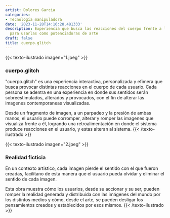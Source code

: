 ```yaml
---
artist: Dolores Garcia
categories:
- Tecnología manipuladora
date: '2023-11-28T14:16:28.481333'
description: Experiencia que busca las reacciones del cuerpo frente a las imagenes
  para usarlas como potenciadoras de arte
draft: false
title: cuerpo.glitch
---
```

{{< texto-ilustrado imagen="1.jpeg" >}}
### cuerpo.glitch

"cuerpo.glitch" es una experiencia interactiva, personalizada y efimera que busca provocar distintas reacciones en el cuerpo de cada usuario. Cada persona se adentra en una experiencia en donde sus sentidos serán sobreestimulados, alterados y provocados, con el fin de alterar las imagenes contemporaneas visualizadas.

Desde un fragmento de imagen, a un parpadeo y la presión de ambas manos, el usuario puede corromper, alterar y romper las imagenes que visualiza frente a él, logrando una retroalimentación en donde el sistema produce reacciones en el usuario, y estas alteran al sistema.
{{< /texto-ilustrado >}}

{{< texto-ilustrado imagen="2.jpeg" >}}
### Realidad ficticia

En un contexto artistico, cada imagen pierde el sentido con el que fueron creadas, facilitano de esta manera que el usuario pueda olvidar y eliminar el sentido de cada imagen.

Esta obra muestra cómo los usuarios, desde su accionar y su ser, pueden romper  la realidad generada y distribuida con las imágenes del mundo por los distintos medios y cómo, desde el arte, se pueden desligar los pensamientos creados y establecidos por esos mismos.
{{< /texto-ilustrado >}}
